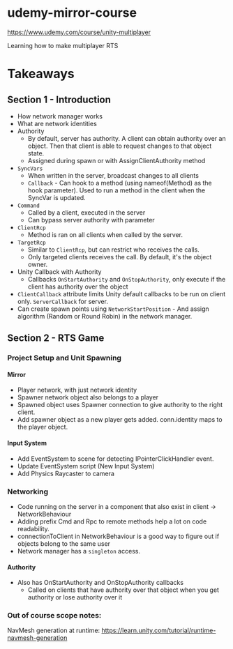 # udemy-mirror-course
https://www.udemy.com/course/unity-multiplayer

Learning how to make multiplayer RTS

# Takeaways

## Section 1 - Introduction

- How network manager works
- What are network identities
- Authority
  - By default, server has authority. A client can obtain authority over an object. Then that client is able to request changes to that object state.
  - Assigned during spawn or with AssignClientAuthority method
- `SyncVars`
  - When written in the server, broadcast changes to all clients
  - `Callback` - Can hook to a method (using nameof(Method) as the hook parameter). Used to run a method in the client when the SyncVar is updated.
- `Command`
  - Called by a client, executed in the server
  - Can bypass server authority with parameter
- `ClientRcp`
  - Method is ran on all clients when called by the server.
- `TargetRcp`
  - Similar to `ClientRcp`, but can restrict who receives the calls.
  - Only targeted clients receives the call. By default, it's the object owner.
- Unity Callback with Authority
  - Callbacks `OnStartAuthority` and `OnStopAuthority`, only execute if the client has authority over the object
- `ClientCallback` attribute limits Unity default callbacks to be run on client only. `ServerCallback` for server.
- Can create spawn points using `NetworkStartPosition` - And assign algorithm (Random or Round Robin) in the network manager.

## Section 2 - RTS Game

### Project Setup and Unit Spawning

#### Mirror
- Player network, with just network identity
- Spawner network object also belongs to a player
- Spawned object uses Spawner connection to give authority to the right client.
- Add spawner object as a new player gets added. conn.identity maps to the player object.

#### Input System
- Add EventSystem to scene for detecting IPointerClickHandler event.
- Update EventSystem script (New Input System)
- Add Physics Raycaster to camera

### Networking

- Code running on the server in a component that also exist in client -> NetworkBehaviour
- Adding prefix Cmd and Rpc to remote methods help a lot on code readability.
- connectionToClient in NetworkBehaviour is a good way to figure out if objects belong to the same user
- Network manager has a `singleton` access.

#### Authority

- Also has OnStartAuthority and OnStopAuthority callbacks
  - Called on clients that have authority over that object when you get authority or lose authority over it

### Out of course scope notes:

NavMesh generation at runtime: https://learn.unity.com/tutorial/runtime-navmesh-generation

